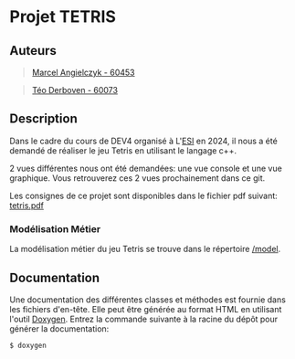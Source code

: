# Projet TETRIS

## Auteurs

> [Marcel Angielczyk - 60453](mailto:60453@etu.he2b.be)

> [Téo Derboven - 60073](mailto:60073@etu.he2b.be)

## Description

Dans le cadre du cours de DEV4 organisé à L'[ESI](https://he2b.be/formations/?secteur=informatique) en 2024, il nous a été demandé de réaliser le jeu Tetris en utilisant le langage c++.

2 vues différentes nous ont été demandées: une vue console et une vue graphique. Vous retrouverez ces 2 vues prochainement dans ce git.

Les consignes de ce projet sont disponibles dans le fichier pdf suivant: [tetris.pdf](https://poesi.esi-bru.be/pluginfile.php/28049/mod_resource/content/3/tetris.pdf)

### Modélisation Métier

La modélisation métier du jeu Tetris se trouve dans le répertoire [/model](./model/).

## Documentation

Une documentation des différentes classes et méthodes est fournie dans les fichiers d'en-tête. Elle peut être générée au format HTML en utilisant l'outil [Doxygen](https://www.doxygen.nl/). Entrez la commande suivante à la racine du dépôt pour générer la documentation:

```console
$ doxygen
```


